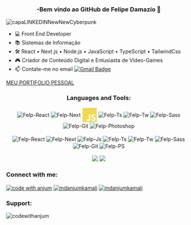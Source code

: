 

<h3 align="center">-Bem vindo ao GitHub de Felipe Damazio  👋</h3>

![capaLINKEDINNewNewCyberpunk](https://github.com/felipedamazio/felipedamazio/assets/71530559/f88d36ca-4036-48bc-8c11-4206db972264)


- 💻 Front End Developer  
- 📚 Sistemas de Informação
- 🛠  React • Next.js • Node.js • JavaScript • TypeScript • TailwindCss
- 🎮 Criador de Conteúdo Digital e Entusiasta de Vídeo-Games
- 📫 Contate-me no email [![Gmail Badge](https://img.shields.io/badge/-lipjb@hotmail.com-c14438?style=flat-square&logo=Gmail&logoColor=white&link=mailto:lipjb@hotmail.com)](mailto:lipjb@hotmail.com)

 <a href="https://felps-portifolio.vercel.app/" target="_blank">MEU PORTIFOLIO PESSOAL</a> 
 
 
 <h3 align="center">Languages and Tools:</h3>
  <div style="display: inline_block" align="center">  
   <img align="center" alt="Felp-React" height="40" width="40" src="https://cdn.jsdelivr.net/gh/devicons/devicon/icons/react/react-original.svg">
   <img align="center" alt="Felp-Next" height="40" width="40" src="https://cdn.jsdelivr.net/gh/devicons/devicon@latest/icons/nextjs/nextjs-original.svg" />          
   <img align="center" alt="Felp-Js" height="40" width="40" src="https://raw.githubusercontent.com/devicons/devicon/master/icons/javascript/javascript-plain.svg">  
   <img align="center" alt="Felp-Ts" height="40" width="40" src="https://cdn.jsdelivr.net/gh/devicons/devicon@latest/icons/typescript/typescript-original.svg" />  
   <img align="center" alt="Felp-Tw" height="40" width="40"src="https://cdn.jsdelivr.net/gh/devicons/devicon@latest/icons/tailwindcss/tailwindcss-original.svg" />   
   <img align="center" alt="Felp-Sass" height="40" width="40" src="https://cdn.jsdelivr.net/gh/devicons/devicon/icons/sass/sass-original.svg">
   <img align="center" alt="Felp-Git" height="40" width="40" src="https://cdn.jsdelivr.net/gh/devicons/devicon/icons/git/git-original.svg">      
   <img align="center" alt="Felp-Photoshop" height="40" width="40" src="https://cdn.jsdelivr.net/gh/devicons/devicon@latest/icons/photoshop/photoshop-original.svg" />
          
 
</div>  
<br>
<div style="display: inline_block" align="center">  
  <img align="center" alt="Felp-React" src="https://img.shields.io/badge/React-20232A?style=for-the-badge&logo=react&logoColor=61DAFB">
  <img align="center" alt="Felp-Next" src="https://img.shields.io/badge/Next-black?style=for-the-badge&logo=next.js&logoColor=white">
  <img align="center" alt="Felp-Js"  src="https://img.shields.io/badge/JavaScript-F7DF1E?style=for-the-badge&logo=javascript&logoColor=black"> 
  <img align="center" alt="Felp-Ts"  src="https://img.shields.io/badge/TypeScript-007ACC?style=for-the-badge&logo=typescript&logoColor=white"> 
  <img align="center" alt="Felp-Tw"  src="https://img.shields.io/badge/tailwindcss-%2338B2AC.svg?style=for-the-badge&logo=tailwind-css&logoColor=white">  
  <img align="center" alt="Felp-Sass" src="https://img.shields.io/badge/Sass-CC6699?style=for-the-badge&logo=sass&logoColor=white"> 
  <img align="center" alt="Felp-Git" src="https://img.shields.io/badge/GIT-E44C30?style=for-the-badge&logo=git&logoColor=white">
 <img align="center" alt="Felp-PS" src="https://aleen42.github.io/badges/src/photoshop.svg"> 
</div>  
<br>

<div align="center">
  <img height="165em" src="https://github-readme-stats.vercel.app/api?username=felipedamazio&theme=react&show_icons=true&hide_border=true&count_private=true&include_all_commits=true&show(prs_merged)"/>
  <img height="165em" src="https://github-readme-stats.vercel.app/api/top-langs/?username=felipedamazio&theme=react&show_icons=true&hide_border=true&layout=compact"/>  
</div>  
<h3 align="left">Connect with me:</h3>
<p align="left">
<a href="https://www.youtube.com/channel/UCp-RiLixt2o52--B4aRkUCg" target="blank"><img align="center" src="https://raw.githubusercontent.com/rahuldkjain/github-profile-readme-generator/master/src/images/icons/Social/youtube.svg" alt="code with anjum" height="30" width="40" /></a>
<a href="https://www.linkedin.com/in/felipe-damazio/" target="blank"><img align="center" src="https://raw.githubusercontent.com/rahuldkjain/github-profile-readme-generator/master/src/images/icons/Social/linked-in-alt.svg" alt="mdanjumkamali" height="30" width="40" /></a>
<a href="https://www.instagram.com/felpcreativelab/" target="blank"><img align="center" src="https://raw.githubusercontent.com/rahuldkjain/github-profile-readme-generator/master/src/images/icons/Social/instagram.svg" alt="mdanjumkamali" height="30" width="40" /></a>
 </p> 
 
 <h3 align="left">Support:</h3>
<p><a href="https://www.buymeacoffee.com/lipjbn"> <img align="left" src="https://cdn.buymeacoffee.com/buttons/v2/default-yellow.png" height="50" width="210" alt="codewithanjum" /></a></p><br><br>
         


    
          
  



